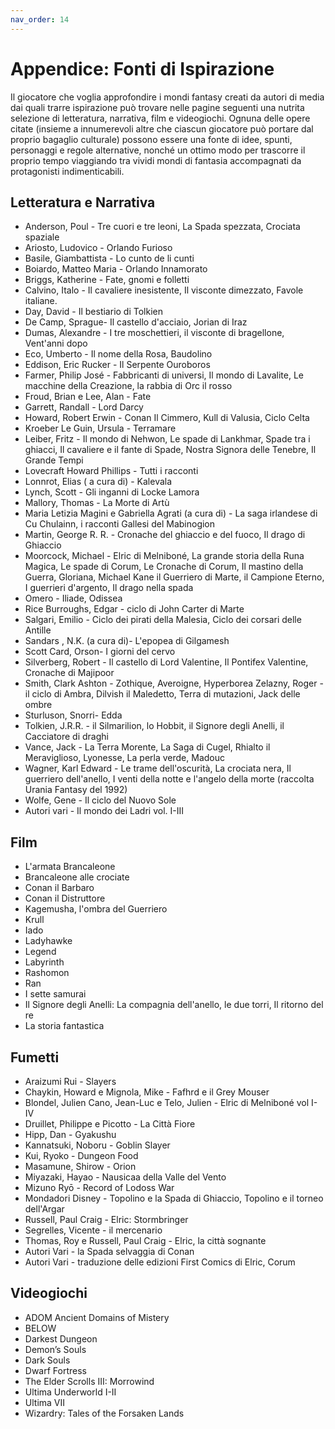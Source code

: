 ```yaml
---
nav_order: 14
---
```

# Appendice: Fonti di Ispirazione
Il giocatore che voglia approfondire i mondi fantasy creati da autori di media dai quali trarre ispirazione può trovare nelle pagine seguenti una nutrita selezione di letteratura, narrativa, film e videogiochi.
Ognuna delle opere citate (insieme a innumerevoli altre che ciascun giocatore può portare dal proprio bagaglio culturale) possono essere una fonte di idee, spunti, personaggi e regole alternative, nonché un ottimo modo per trascorre il proprio tempo viaggiando tra vividi mondi di fantasia accompagnati da protagonisti indimenticabili.

## Letteratura e Narrativa

- Anderson, Poul - Tre cuori e tre leoni, La Spada spezzata, Crociata spaziale
- Ariosto, Ludovico - Orlando Furioso
- Basile, Giambattista - Lo cunto de li cunti
- Boiardo, Matteo Maria - Orlando Innamorato
- Briggs, Katherine - Fate, gnomi e folletti
- Calvino, Italo - Il cavaliere inesistente, Il visconte dimezzato, Favole italiane.
- Day, David - Il bestiario di Tolkien
- De Camp, Sprague- Il castello d'acciaio, Jorian di Iraz
- Dumas, Alexandre - I tre moschettieri, il visconte di bragellone, Vent'anni dopo
- Eco, Umberto - Il nome della Rosa, Baudolino
- Eddison, Eric Rucker - Il Serpente Ouroboros
- Farmer, Philip José - Fabbricanti di universi, Il mondo di Lavalite, Le macchine della Creazione, la rabbia di Orc il rosso
- Froud, Brian e Lee, Alan - Fate
- Garrett, Randall - Lord Darcy
- Howard, Robert Erwin - Conan Il Cimmero, Kull di Valusia, Ciclo Celta
- Kroeber Le Guin, Ursula - Terramare
- Leiber, Fritz - Il mondo di Nehwon, Le spade di Lankhmar, Spade tra i ghiacci, Il cavaliere e il fante di Spade, Nostra Signora delle Tenebre, Il Grande Tempi
- Lovecraft Howard Phillips - Tutti i racconti
- Lonnrot, Elias ( a cura di) - Kalevala
- Lynch, Scott - Gli inganni di Locke Lamora
- Mallory, Thomas - La Morte di Artù
- Maria Letizia Magini e Gabriella Agrati (a cura di) - La saga irlandese di Cu Chulainn, i racconti Gallesi del Mabinogion
- Martin, George R. R. - Cronache del ghiaccio e del fuoco, Il drago di Ghiaccio
- Moorcock, Michael - Elric di Melniboné, La grande storia della Runa Magica, Le spade di Corum, Le Cronache di Corum, Il mastino della Guerra, Gloriana, Michael Kane il Guerriero di Marte, il Campione Eterno, I guerrieri d'argento, Il drago nella spada
- Omero - Iliade, Odissea
- Rice Burroughs, Edgar - ciclo di John Carter di Marte
- Salgari, Emilio - Ciclo dei pirati della Malesia, Ciclo dei corsari delle Antille
- Sandars , N.K. (a cura di)- L'epopea di Gilgamesh
- Scott Card, Orson- I giorni del cervo
- Silverberg, Robert - Il castello di Lord Valentine, Il Pontifex Valentine, Cronache di Majipoor
- Smith, Clark Ashton - Zothique, Averoigne, Hyperborea
Zelazny, Roger - il ciclo di Ambra, Dilvish il Maledetto, Terra di mutazioni, Jack delle ombre
- Sturluson, Snorri- Edda
- Tolkien, J.R.R. - il Silmarilion, lo Hobbit, il Signore degli Anelli, il Cacciatore di draghi
- Vance, Jack - La Terra Morente, La Saga di Cugel, Rhialto il Meraviglioso, Lyonesse, La perla verde, Madouc
- Wagner, Karl Edward - Le trame dell'oscurità, La crociata nera, Il guerriero dell'anello, I venti della notte e l'angelo della morte (raccolta Urania Fantasy del 1992)
- Wolfe, Gene - Il ciclo del Nuovo Sole
- Autori vari - Il mondo dei Ladri vol. I-III

## Film
- L'armata Brancaleone
- Brancaleone alle crociate
- Conan il Barbaro
- Conan il Distruttore
- Kagemusha, l'ombra del Guerriero
- Krull
- Iado
- Ladyhawke
- Legend
- Labyrinth
- Rashomon
- Ran
- I sette samurai
- Il Signore degli Anelli: La compagnia dell'anello, le due torri, Il ritorno del re
- La storia fantastica

## Fumetti
- Araizumi Rui - Slayers
- Chaykin, Howard e Mignola, Mike - Fafhrd e il Grey Mouser
- Blondel, Julien Cano, Jean-Luc e Telo, Julien - Elric di Melniboné vol I-IV
- Druillet, Philippe e Picotto - La Città  Fiore
- Hipp, Dan - Gyakushu
- Kannatsuki, Noboru - Goblin Slayer
- Kui, Ryoko - Dungeon Food
- Masamune, Shirow - Orion
- Miyazaki, Hayao - Nausicaa della Valle del Vento
- Mizuno Ryō - Record of Lodoss War
- Mondadori Disney - Topolino e la Spada di Ghiaccio, Topolino e il torneo dell'Argar
- Russell, Paul Craig - Elric: Stormbringer
- Segrelles, Vicente - il mercenario
- Thomas, Roy e Russell, Paul Craig - Elric, la città sognante
- Autori Vari - la Spada selvaggia di Conan
- Autori Vari - traduzione delle edizioni First Comics di Elric, Corum

## Videogiochi
- ADOM Ancient Domains of Mistery
- BELOW 
- Darkest Dungeon
- Demon’s Souls
- Dark Souls
- Dwarf Fortress 
- The Elder Scrolls III: Morrowind
- Ultima Underworld I-II
- Ultima VII
- Wizardry: Tales of the Forsaken Lands